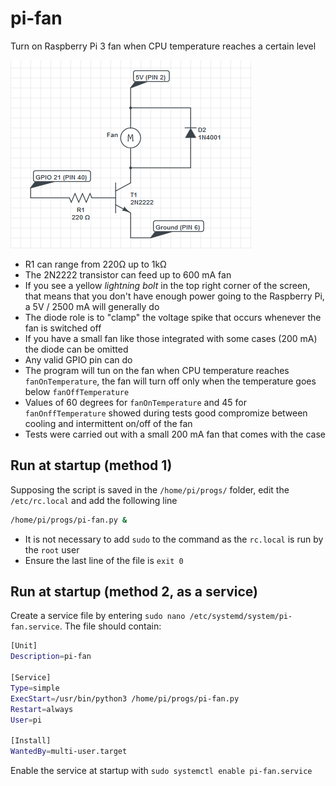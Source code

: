 # pi-fan
Turn on Raspberry Pi 3 fan when CPU temperature reaches a certain level

![pi-fan](./pi-fan.png)

- R1 can range from 220Ω up to 1kΩ
- The 2N2222 transistor can feed up to 600 mA fan
- If you see a yellow *lightning bolt* in the top right corner of the screen, that means that you don't have enough power going to the Raspberry Pi, a 5V / 2500 mA will generally do
- The diode role is to "clamp" the voltage spike that occurs whenever the fan is switched off
- If you have a small fan like those integrated with some cases (200 mA) the diode can be omitted
- Any valid GPIO pin can do
- The program will tun on the fan when CPU temperature reaches ``fanOnTemperature``, the fan will turn off only when the temperature goes below ``fanOffTemperature``
- Values of 60 degrees for ``fanOnTemperature`` and 45 for ``fanOnffTemperature`` showed during tests good compromize between cooling and intermittent on/off of the fan
- Tests were carried out with a small 200 mA fan that comes with the case

## Run at startup (method 1)
Supposing the script is saved in the ``/home/pi/progs/`` folder, edit the ``/etc/rc.local`` and add the following line
````bash
/home/pi/progs/pi-fan.py &
````
- It is not necessary to add ``sudo`` to the command as the ``rc.local`` is run by the ``root`` user
- Ensure the last line of the file is ``exit 0``

## Run at startup (method 2, as a service)
Create a service file by entering ``sudo nano /etc/systemd/system/pi-fan.service``. The file should contain:
````bash
[Unit]
Description=pi-fan

[Service]
Type=simple
ExecStart=/usr/bin/python3 /home/pi/progs/pi-fan.py
Restart=always
User=pi

[Install]
WantedBy=multi-user.target
````
Enable the service at startup with ``sudo systemctl enable pi-fan.service``
